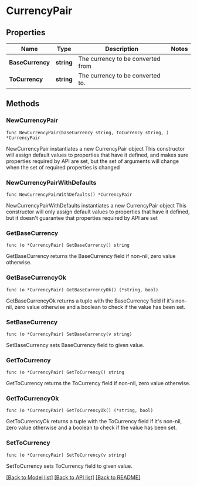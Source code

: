 # CurrencyPair

## Properties

Name | Type | Description | Notes
------------ | ------------- | ------------- | -------------
**BaseCurrency** | **string** | The currency to be converted from | 
**ToCurrency** | **string** | The currency to be converted to. | 

## Methods

### NewCurrencyPair

`func NewCurrencyPair(baseCurrency string, toCurrency string, ) *CurrencyPair`

NewCurrencyPair instantiates a new CurrencyPair object
This constructor will assign default values to properties that have it defined,
and makes sure properties required by API are set, but the set of arguments
will change when the set of required properties is changed

### NewCurrencyPairWithDefaults

`func NewCurrencyPairWithDefaults() *CurrencyPair`

NewCurrencyPairWithDefaults instantiates a new CurrencyPair object
This constructor will only assign default values to properties that have it defined,
but it doesn't guarantee that properties required by API are set

### GetBaseCurrency

`func (o *CurrencyPair) GetBaseCurrency() string`

GetBaseCurrency returns the BaseCurrency field if non-nil, zero value otherwise.

### GetBaseCurrencyOk

`func (o *CurrencyPair) GetBaseCurrencyOk() (*string, bool)`

GetBaseCurrencyOk returns a tuple with the BaseCurrency field if it's non-nil, zero value otherwise
and a boolean to check if the value has been set.

### SetBaseCurrency

`func (o *CurrencyPair) SetBaseCurrency(v string)`

SetBaseCurrency sets BaseCurrency field to given value.


### GetToCurrency

`func (o *CurrencyPair) GetToCurrency() string`

GetToCurrency returns the ToCurrency field if non-nil, zero value otherwise.

### GetToCurrencyOk

`func (o *CurrencyPair) GetToCurrencyOk() (*string, bool)`

GetToCurrencyOk returns a tuple with the ToCurrency field if it's non-nil, zero value otherwise
and a boolean to check if the value has been set.

### SetToCurrency

`func (o *CurrencyPair) SetToCurrency(v string)`

SetToCurrency sets ToCurrency field to given value.



[[Back to Model list]](../README.md#documentation-for-models) [[Back to API list]](../README.md#documentation-for-api-endpoints) [[Back to README]](../README.md)


